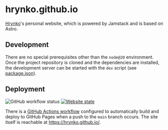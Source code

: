 # hrynko.github.io

[Hrynko](https://github.com/hrynko)'s personal website, which is powered by Jamstack and is based on Astro.

## Development

There are no special prerequisites other than the `node@20` environment. Once the project repository is cloned and the dependencies are installed, the development server can be started with the `dev` script (see [package.json](./package.json)).

## Deployment

![GitHub workflow status](https://img.shields.io/github/actions/workflow/status/hrynko/hrynko.github.io/gh-pages-deploy.yml)
[![Website state](https://img.shields.io/website?url=https%3A%2F%2Fhrynko.github.io&label=hrynko.github.io)](https://hrynko.github.io)

There is a [GitHub Actions workflow](.github/workflows/gh-pages-deploy.yml) configured to automatically build and deploy to GitHub Pages when a push to the `main` branch occurs. The site itself is reachable at https://hrynko.github.io/.
